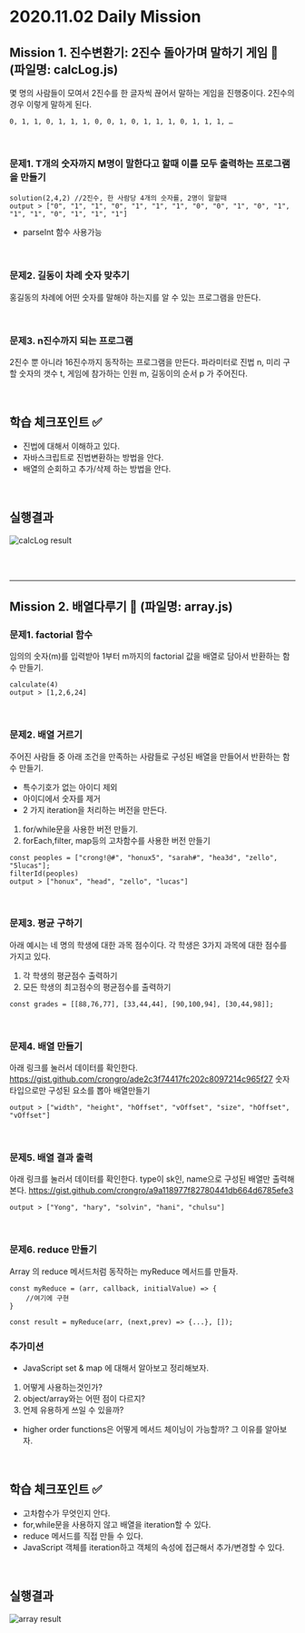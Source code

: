# 2020.11.02 Daily Mission

## Mission 1. 진수변환기: 2진수 돌아가며 말하기 게임 :hugs: (파일명: calcLog.js)

몇 명의 사람들이 모여서 2진수를 한 글자씩 끊어서 말하는 게임을 진행중이다.
2진수의 경우 이렇게 말하게 된다.

```
0, 1, 1, 0, 1, 1, 1, 0, 0, 1, 0, 1, 1, 1, 0, 1, 1, 1, …
```

<br>

### 문제1. T개의 숫자까지 M명이 말한다고 할때 이를 모두 출력하는 프로그램을 만들기

```
solution(2,4,2) //2진수, 한 사람당 4개의 숫자를, 2명이 말할때
output > ["0", "1", "1", "0", "1", "1", "1", "0", "0", "1", "0", "1", "1", "1", "0", "1", "1", "1"]
```

- parseInt 함수 사용가능

  <br>

### 문제2. 길동이 차례 숫자 맞추기

홍길동의 차례에 어떤 숫자를 말해야 하는지를 알 수 있는 프로그램을 만든다.

<br>

### 문제3. n진수까지 되는 프로그램

2진수 뿐 아니라 16진수까지 동작하는 프로그램을 만든다.
파라미터로 진법 n, 미리 구할 숫자의 갯수 t, 게임에 참가하는 인원 m, 길동이의 순서 p 가 주어진다.

<br>

## 학습 체크포인트 :white_check_mark:

- 진법에 대해서 이해하고 있다.
- 자바스크립트로 진법변환하는 방법을 안다.
- 배열의 순회하고 추가/삭제 하는 방법을 안다.

<br>

## 실행결과

![calcLog result](/20.11.04/calcLog.png)

  <br>
  <br>

---

## Mission 2. 배열다루기 :rainbow: (파일명: array.js)

### 문제1. factorial 함수

임의의 숫자(m)를 입력받아 1부터 m까지의 factorial 값을 배열로 담아서 반환하는 함수 만들기.

```
calculate(4)
output > [1,2,6,24]
```

<br>

### 문제2. 배열 거르기

주어진 사람들 중 아래 조건을 만족하는 사람들로 구성된 배열을 만들어서 반환하는 함수 만들기.

- 특수기호가 없는 아이디 제외
- 아이디에서 숫자를 제거
- 2 가지 iteration을 처리하는 버전을 만든다.

1. for/while문을 사용한 버전 만들기.
2. forEach,filter, map등의 고차함수를 사용한 버전 만들기

```
const peoples = ["crong!@#", "honux5", "sarah#", "hea3d", "zello", "5lucas"];
filterId(peoples)
output > ["honux", "head", "zello", "lucas"]
```

<br>

### 문제3. 평균 구하기

아래 예시는 네 명의 학생에 대한 과목 점수이다.
각 학생은 3가지 과목에 대한 점수를 가지고 있다.

1. 각 학생의 평균점수 출력하기
2. 모든 학생의 최고점수의 평균점수를 출력하기

```
const grades = [[88,76,77], [33,44,44], [90,100,94], [30,44,98]];
```

<br>

### 문제4. 배열 만들기

아래 링크를 눌러서 데이터를 확인한다.
https://gist.github.com/crongro/ade2c3f74417fc202c8097214c965f27
숫자타입으로만 구성된 요소를 뽑아 배열만들기

```
output > ["width", "height", "hOffset", "vOffset", "size", "hOffset", "vOffset"]
```

<br>

### 문제5. 배열 결과 출력

아래 링크를 눌러서 데이터를 확인한다.
type이 sk인, name으로 구성된 배열만 출력해본다.
https://gist.github.com/crongro/a9a118977f82780441db664d6785efe3

```
output > ["Yong", "hary", "solvin", "hani", "chulsu"]
```

<br>

### 문제6. reduce 만들기

Array 의 reduce 메서드처럼 동작하는 myReduce 메서드를 만들자.

```
const myReduce = (arr, callback, initialValue) => {
    //여기에 구현
}

const result = myReduce(arr, (next,prev) => {...}, []);
```

### 추가미션

- JavaScript set & map 에 대해서 알아보고 정리해보자.

1. 어떻게 사용하는것인가?
2. object/array와는 어떤 점이 다르지?
3. 언제 유용하게 쓰일 수 있을까?

- higher order functions은 어떻게 메서드 체이닝이 가능할까? 그 이유를 알아보자.

<br>

## 학습 체크포인트 :white_check_mark:

- 고차함수가 무엇인지 안다.
- for,while문을 사용하지 않고 배열을 iteration할 수 있다.
- reduce 메서드를 직접 만들 수 있다.
- JavaScript 객체를 iteration하고 객체의 속성에 접근해서 추가/변경할 수 있다.

<br>

## 실행결과

![array result](/20.11.04/array.png)
